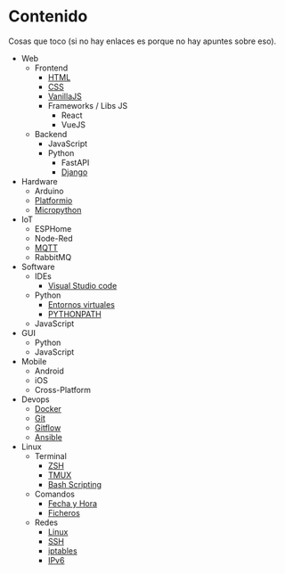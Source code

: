 # Contenido

Cosas que toco (si no hay enlaces es porque no hay apuntes sobre eso).

* Web
    * Frontend
        * [HTML](web/frontend/html/html-indice.md)
        * [CSS](web/frontend/css/css-plugins.md)
        * [VanillaJS](web/frontend/js/js-indice.md)
        * Frameworks / Libs JS
            * React
            * VueJS
    * Backend
        * JavaScript
        * Python
            * FastAPI
            * [Django](web/backend/django/principiante.md)
* Hardware
    * Arduino
    * [Platformio](hw/pio/pio-informacion.md)
    * [Micropython](hw/upython/upython-informacion.md)
* IoT
    * ESPHome
    * Node-Red
    * [MQTT](iot/mqtt/mqtt.md)
    * RabbitMQ
* Software
    * IDEs
        * [Visual Studio code](sw/ides/vscode/vscode.md)
    * Python
        * [Entornos virtuales](sw/python/venv/venv-introduccion.md)
        * [PYTHONPATH](sw/python/python-pythonpath.md)
    * JavaScript
* GUI
    * Python
    * JavaScript
* Mobile
    * Android
    * iOS
    * Cross-Platform
* Devops
    * [Docker](devops/docker/docker-aclaraciones.md)
    * [Git](devops/git/git-git.md)
    * [Gitflow](devops/git/gitflow/gitflow-gitflow.md)
    * [Ansible](devops/ansible/ansible.md)
* Linux
    * Terminal
        * [ZSH](linux/terminal/zsh.md)
        * [TMUX](linux/terminal/tmux/tmux-comandos.md)
        * [Bash Scripting](linux/terminal/terminal-bash.md)
    * Comandos
        * [Fecha y Hora](linux/comandos/linux-fecha-hora.md)
        * [Ficheros](linux/comandos/linux-ficheros.md)
    * Redes
        * [Linux](linux/redes/redes-linux.md)
        * [SSH](linux/redes/redes-ssh.md)
        * [iptables](linux/redes/redes-iptables.md)
        * [IPv6](linux/redes/redes-ipv6.md)
